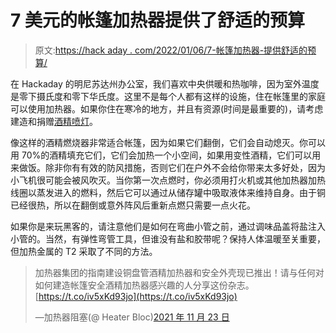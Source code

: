 # 7 美元的帐篷加热器提供了舒适的预算

> 原文:[https://hack aday . com/2022/01/06/7-帐篷加热器-提供舒适的预算/](https://hackaday.com/2022/01/06/7-tent-heater-provides-comfort-on-a-budget/)

在 Hackaday 的明尼苏达州办公室，我们喜欢中央供暖和热咖啡，因为室外温度是零下摄氏度和零下华氏度。这里不是每个人都有这样的设施，住在帐篷里的家庭可以使用加热器。如果你住在寒冷的地方，并且有资源(时间是最重要的)，请考虑建造和捐赠[酒精喷灯](https://drive.google.com/file/d/1N-q3Zu6jngpSJdXUoSkWl4YKb26RCvAV)。

像这样的酒精燃烧器非常适合帐篷，因为如果它们翻倒，它们会自动熄灭。你可以用 70%的酒精填充它们，它们会加热一个小空间，如果用变性酒精，它们可以用来做饭。除非你有有效的防风措施，否则它们在户外不会给你带来太多好处，因为小飞机很可能会被风吹灭。当你第一次点燃时，你必须用打火机或其他加热器加热线圈以蒸发进入的燃料，然后它可以通过从储存罐中吸取液体来维持自身。由于铜已经很热，所以在翻倒或意外阵风后重新点燃只需要一点火花。

如果你是来玩黑客的，请注意他们是如何在弯曲小管之前，通过调味品盖将盐注入小管的。当然，有弹性弯管工具，但谁没有盐和胶带呢？保持人体温暖至关重要，但加热金属的 T2 采取了不同的方法。

> 加热器集团的指南建设铜盘管酒精加热器和安全外壳现已推出！请与任何对如何建造帐篷安全酒精加热器感兴趣的人分享这份杂志。[https://t.co/iv5xKd93jo](https://t.co/iv5xKd93jo)
> 
> —加热器阻塞(@ Heater Bloc)[2021 年 11 月 23 日](https://twitter.com/HeaterBloc/status/1463278066831020038?ref_src=twsrc%5Etfw)